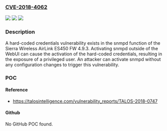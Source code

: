 ### [CVE-2018-4062](https://cve.mitre.org/cgi-bin/cvename.cgi?name=CVE-2018-4062)
![](https://img.shields.io/static/v1?label=Product&message=Sierra%20Wireless&color=blue)
![](https://img.shields.io/static/v1?label=Version&message=n%2Fa&color=blue)
![](https://img.shields.io/static/v1?label=Vulnerability&message=Use%20of%20Hard-coded%20Credentials&color=brighgreen)

### Description

A hard-coded credentials vulnerability exists in the snmpd function of the Sierra Wireless AirLink ES450 FW 4.9.3. Activating snmpd outside of the WebUI can cause the activation of the hard-coded credentials, resulting in the exposure of a privileged user. An attacker can activate snmpd without any configuration changes to trigger this vulnerability.

### POC

#### Reference
- https://talosintelligence.com/vulnerability_reports/TALOS-2018-0747

#### Github
No GitHub POC found.

